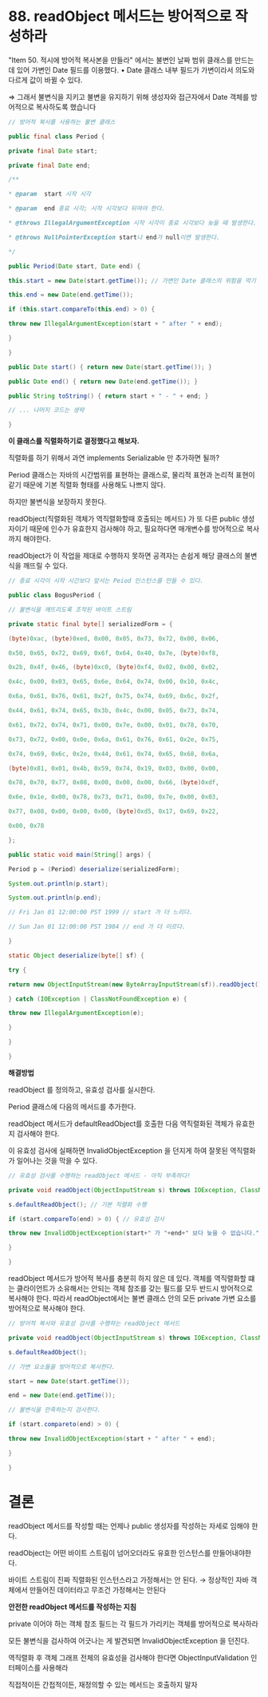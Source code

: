 # 88. **readObject 메서드는 방어적으로 작성하라**

"Item 50. 적시에 방어적 복사본을 만들라" 에서는 불변인 날짜 범위 클래스를 만드는데 있어 가변인 Date 필드를 이용했다. 
• Date 클래스 내부 필드가 가변이라서 의도와 다르게 값이 바뀔 수 있다.

⇒ 그래서 불변식을 지키고 불변을 유지하기 위해 생성자와 접근자에서 Date 객체를 방어적으로 복사하도록 했습니다

```java
// 방어적 복사를 사용하는 불변 클래스

public final class Period {

private final Date start;

private final Date end;

/**

* @param  start 시작 시각

* @param  end 종료 시각; 시작 시각보다 뒤여야 한다.

* @throws IllegalArgumentException 시작 시각이 종료 시각보다 늦을 때 발생한다.

* @throws NullPointerException start나 end가 null이면 발생한다.

*/

public Period(Date start, Date end) {

this.start = new Date(start.getTime()); // 가변인 Date 클래스의 위험을 막기 위해 새로운 객체로 방어적 복사를 한다.

this.end = new Date(end.getTime());

if (this.start.compareTo(this.end) > 0) {

throw new IllegalArgumentException(start + " after " + end);

}

}

public Date start() { return new Date(start.getTime()); }

public Date end() { return new Date(end.getTime()); }

public String toString() { return start + " - " + end; }

// ... 나머지 코드는 생략

}
```

**이 클래스를 직렬화하기로 결정했다고 해보자.**

직렬화를 하기 위해서 과연 implements Serializable 만 추가하면 될까? 

Period 클래스는 자바의 시간범위를 표현하는 클래스로, 물리적 표현과 논리적 표현이 같기 때문에 기본 직렬화 형태를 사용해도 나쁘지 않다.

하지만 불변식을 보장하지 못한다.

readObject(직렬화된 객체가 역직렬화할때 호출되는 메서드) 가 또 다른 public 생성자이기 때문에 인수가 유효한지 검사해야 하고, 필요하다면 매개변수를 방어적으로 복사까지 해야한다.

readObject가 이 작업을 제대로 수행하지 못하면 공격자는 손쉽게 해당 클래스의 불변식을 깨뜨릴 수 있다.

```java
// 종료 시각이 시작 시간보다 앞서는 Peiod 인스턴스를 만들 수 있다.

public class BogusPeriod {

// 불변식을 깨뜨리도록 조작된 바이트 스트림

private static final byte[] serializedForm = {

(byte)0xac, (byte)0xed, 0x00, 0x05, 0x73, 0x72, 0x00, 0x06,

0x50, 0x65, 0x72, 0x69, 0x6f, 0x64, 0x40, 0x7e, (byte)0xf8,

0x2b, 0x4f, 0x46, (byte)0xc0, (byte)0xf4, 0x02, 0x00, 0x02,

0x4c, 0x00, 0x03, 0x65, 0x6e, 0x64, 0x74, 0x00, 0x10, 0x4c,

0x6a, 0x61, 0x76, 0x61, 0x2f, 0x75, 0x74, 0x69, 0x6c, 0x2f,

0x44, 0x61, 0x74, 0x65, 0x3b, 0x4c, 0x00, 0x05, 0x73, 0x74,

0x61, 0x72, 0x74, 0x71, 0x00, 0x7e, 0x00, 0x01, 0x78, 0x70,

0x73, 0x72, 0x00, 0x0e, 0x6a, 0x61, 0x76, 0x61, 0x2e, 0x75,

0x74, 0x69, 0x6c, 0x2e, 0x44, 0x61, 0x74, 0x65, 0x68, 0x6a,

(byte)0x81, 0x01, 0x4b, 0x59, 0x74, 0x19, 0x03, 0x00, 0x00,

0x78, 0x70, 0x77, 0x08, 0x00, 0x00, 0x00, 0x66, (byte)0xdf,

0x6e, 0x1e, 0x00, 0x78, 0x73, 0x71, 0x00, 0x7e, 0x00, 0x03,

0x77, 0x08, 0x00, 0x00, 0x00, (byte)0xd5, 0x17, 0x69, 0x22,

0x00, 0x78

};

public static void main(String[] args) {

Period p = (Period) deserialize(serializedForm);

System.out.println(p.start);

System.out.println(p.end);

// Fri Jan 01 12:00:00 PST 1999 // start 가 더 느리다.

// Sun Jan 01 12:00:00 PST 1984 // end 가 더 이르다.

}

static Object deserialize(byte[] sf) {

try {

return new ObjectInputStream(new ByteArrayInputStream(sf)).readObject();

} catch (IOException | ClassNotFoundException e) {

throw new IllegalArgumentException(e);

}

}

}
```

**해결방법**

readObject 를 정의하고, 유효성 검사를 실시한다.

Period 클래스에 다음의 메서드를 추가한다.

readObject 메서드가 defaultReadObject를 호출한 다음 역직렬화된 객체가 유효한지 검사해야 한다.

이 유효성 검사에 실패하면 InvalidObjectException 을 던지게 하여 잘못된 역직렬화가 일어나는 것을 막을 수 있다.

```java
// 유효성 검사를 수행하는 readObject 메서드 - 아직 부족하다!

private void readObject(ObjectInputStream s) throws IOException, ClassNotFoundException {

s.defaultReadObject(); // 기본 직렬화 수행

if (start.compareTo(end) > 0) { // 유효성 검사

throw new InvalidObjectException(start+" 가 "+end+" 보다 늦을 수 없습니다.");

}

}
```

readObject 메서드가 방어적 복사를 충분히 하지 않은 데 있다. 객체를 역직렬화할 떄는 클라이언트가 소유해서는 안되는 객체 참조를 갖는 필드를 모두 반드시 방어적으로 복사해야 한다. 따라서 readObject에서는 불변 클래스 안의 모든 private 가변 요소를 방어적으로 복사해야 한다.

```java
// 방어적 복사와 유효성 검사를 수행하는 readObject 메서드

private void readObject(ObjectInputStream s) throws IOException, ClassNotFoundException {

s.defaultReadObject();

// 가변 요소들을 방어적으로 복사한다.

start = new Date(start.getTime());

end = new Date(end.getTime());

// 불변식을 만족하는지 검사한다.

if (start.compareto(end) > 0) {

throw new InvalidObjectException(start + " after " + end);

}

}
```

# **결론**

readObject 메서드를 작성할 때는 언제나 public 생성자를 작성하는 자세로 임해야 한다.

readObject는 어떤 바이트 스트림이 넘어오더라도 유효한 인스턴스를 만들어내야한다.

바이트 스트림이 진짜 직렬화된 인스턴스라고 가정해서는 안 된다. → 정상적인 자바 객체에서 만들어진 데이터라고 무조건 가정해서는 안된다

**안전한 readObject 메서드를 작성하는 지침**

private 이어야 하는 객체 참조 필드는 각 필드가 가리키는 객체를 방어적으로 복사하라

모든 불변식을 검사하여 어긋나는 게 발견되면 InvalidObjectException 을 던진다.

역직렬화 후 객체 그래프 전체의 유효성을 검사해야 한다면 ObjectInputValidation 인터페이스를 사용해라

직접적이든 간접적이든, 재정의할 수 있는 메서드는 호출하지 말자
